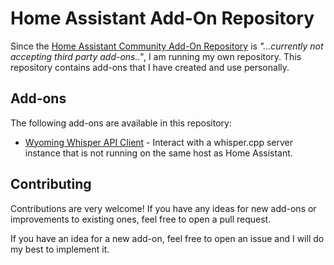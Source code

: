 # Home Assistant Add-On Repository
Since the [Home Assistant Community Add-On Repository](https://github.com/hassio-addons/repository) is *"...currently not accepting third party add-ons.."*, I am running my own repository. This repository contains add-ons that I have created and use personally.

## Add-ons
The following add-ons are available in this repository:

- [Wyoming Whisper API Client](https://github.com/chris-projects/home-assistant-add-ons/tree/master/wyoming_whisper_api_client) - Interact with a whisper.cpp server instance that is not running on the same host as Home Assistant.

## Contributing
Contributions are very welcome! If you have any ideas for new add-ons or improvements to existing ones, feel free to open a pull request.

If you have an idea for a new add-on, feel free to open an issue and I will do my best to implement it.
